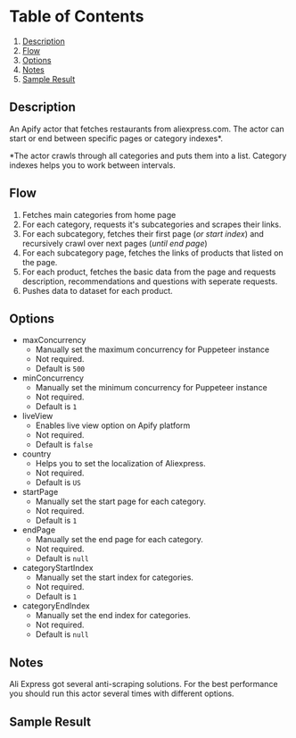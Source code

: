 # Table of Contents
1. [Description](#description)
2. [Flow](#actor-flow)
3. [Options](#options)
4. [Notes](#notes)
4. [Sample Result](#sample-result)



<a name="description"></a>
## Description
An Apify actor that fetches restaurants from aliexpress.com. The actor can start or end between specific pages or category indexes*.

*The actor crawls through all categories and puts them into a list. Category indexes helps you to work between intervals.

<a name="flow"></a>
## Flow
1. Fetches main categories from home page
2. For each category, requests it's subcategories and scrapes their links.
3. For each subcategory, fetches their first page (<i>or start index</i>) and recursively crawl over next pages (<i>until end page</i>)
4. For each subcategory page, fetches the links of products that listed on the page.
5. For each product, fetches the basic data from the page and requests description, recommendations and questions with seperate requests.
6. Pushes data to dataset for each product.

<a name="options"></a>
## Options

* maxConcurrency
	- Manually set the maximum concurrency for Puppeteer instance
	- Not required.
	- Default is `500`
* minConcurrency
 	- Manually set the minimum concurrency for Puppeteer instance
	- Not required.
	- Default is `1`
* liveView
	- Enables live view option on Apify platform
	- Not required.
	- Default is `false`
* country
	- Helps you to set the localization of Aliexpress.
	- Not required.
	- Default is `US`
* startPage
	- Manually set the start page for each category.
	- Not required.
	- Default is `1`
* endPage
	- Manually set the end page for each category.
	- Not required.
	- Default is `null`
* categoryStartIndex
	- Manually set the start index for categories.
	- Not required.
	- Default is `1`
* categoryEndIndex
	- Manually set the end index for categories.
	- Not required.
	- Default is `null`


<a name="notes"></a>
## Notes
Ali Express got several anti-scraping solutions. For the best performance you should run this actor several times with different options.


<a name="sample-result"></a>
## Sample Result
```


```
